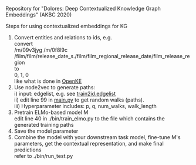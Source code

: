 Repository for "Dolores: Deep Contextualized Knowledge Graph Embeddings" (AKBC 2020)

Steps for using contextualized embeddings for KG
1) Convert entities and relations to ids, e.g. <br>
convert <br>
/m/09v3jyg /m/0f8l9c /film/film/release_date_s./film/film_regional_release_date/film_release_region<br>
to <br>
0, 1, 0<br>
like what is done in <a href="https://github.com/thunlp/OpenKE/blob/OpenKE-PyTorch/benchmarks/FB15K237/train2id.txt">OpenKE</a><br>
2) Use node2vec to generate paths:<br>
i) input: edgelist, e.g. see <a href="https://github.com/why2011btv/node2vec_20180802/blob/master/graph/train2id.edgelist">train2id.edgelist</a><br>
ii) edit line 99 in <a href="https://github.com/aditya-grover/node2vec/blob/master/src/main.py">main.py</a> to get random walks (paths).<br>
iii) Hyperparameter includes: p, q, num_walks, walk_length
3) Pretrain ELMo-based model M <br>
edit line 40 in ./bin/train_elmo.py to the file which contains the generated training paths<br>
4) Save the model parameter
5) Combine the model with your downstream task model, fine-tune M's parameters, get the contextual representation, and make final predictions <br>
refer to ./bin/run_test.py
